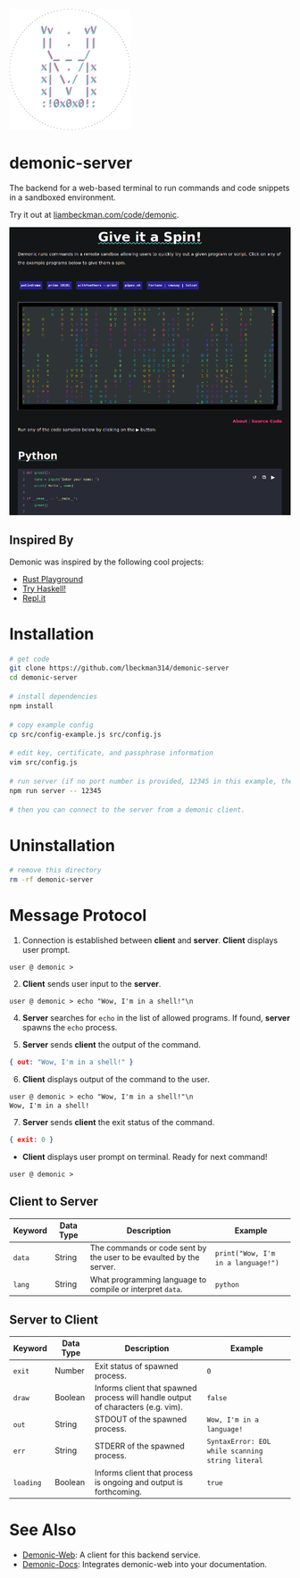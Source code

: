![demonic logo](./assets/demonic.png)

# demonic-server

The backend for a web-based terminal to run commands and code snippets in a sandboxed environment.

Try it out at [liambeckman.com/code/demonic](https://liambeckman.com/code/demonic).

[![demonic in action](./assets/demonic-web.png)](https://liambeckman.com/code/demonic)

## Inspired By

Demonic was inspired by the following cool projects:

- [Rust Playground](https://play.rust-lang.org/)
- [Try Haskell!](https://www.tryhaskell.org/)
- [Repl.it](https://repl.it/languages/c)

# Installation

```sh
# get code
git clone https://github.com/lbeckman314/demonic-server
cd demonic-server

# install dependencies
npm install

# copy example config
cp src/config-example.js src/config.js

# edit key, certificate, and passphrase information
vim src/config.js

# run server (if no port number is provided, 12345 in this example, the server will default to port 8181)
npm run server -- 12345

# then you can connect to the server from a demonic client.
```

# Uninstallation

```sh
# remove this directory
rm -rf demonic-server
```

# Message Protocol

1) Connection is established between **client** and **server**. **Client** displays user prompt.

```
user @ demonic >
```

2) **Client** sends user input to the **server**.

```
user @ demonic > echo "Wow, I'm in a shell!"\n
```

4) **Server** searches for `echo` in the list of allowed programs. If found, **server** spawns the `echo` process.

5) **Server** sends **client** the output of the command.

```json
{ out: "Wow, I'm in a shell!" }
```

6) **Client** displays output of the command to the user.

```
user @ demonic > echo "Wow, I'm in a shell!"\n
Wow, I'm in a shell!
```

7) **Server** sends **client** the exit status of the command.

```json
{ exit: 0 }
```

- **Client** displays user prompt on terminal. Ready for next command!

```
user @ demonic >
```

## Client to Server

| Keyword | Data Type | Description                                                         | Example                            |
|---------|-----------|---------------------------------------------------------------------|------------------------------------|
| `data`  | String    | The commands or code sent by the user to be evaulted by the server. | `print("Wow, I'm in a language!")` |
| `lang`  | String    | What programming language to compile or interpret `data`.           | `python`                           |

## Server to Client

| Keyword   | Data Type | Description                                                                      | Example                                          |
|-----------|-----------|----------------------------------------------------------------------------------|--------------------------------------------------|
| `exit`    | Number    | Exit status of spawned process.                                                  | `0`                                              |
| `draw`    | Boolean   | Informs client that spawned process will handle output of characters (e.g. vim). | `false`                                          |
| `out`     | String    | STDOUT of the spawned process.                                                   | `Wow, I'm in a language!`                         |
| `err`     | String    | STDERR of the spawned process.                                                   | `SyntaxError: EOL while scanning string literal` |
| `loading` | Boolean   | Informs client that process is ongoing and output is forthcoming.                | `true`                                           |


# See Also

- [Demonic-Web](https://github.com/lbeckman314/demonic-web): A client for this backend service.
- [Demonic-Docs](https://github.com/lbeckman314/demonic-docs): Integrates demonic-web into your documentation.

